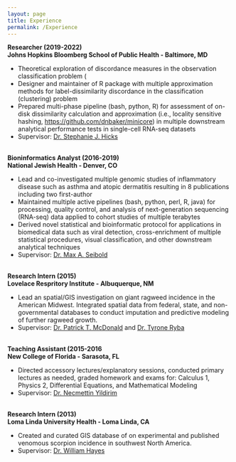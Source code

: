 ```yaml
---
layout: page
title: Experience
permalink: /Experience
---
```


**Researcher (2019-2022)**<br/>**Johns Hopkins Bloomberg School of Public Health - Baltimore, MD**
- Theoretical exploration of discordance measures in the observation classification problem (
- Designer and maintainer of R package with multiple approximation methods for label-dissimilarity discordance in the classification (clustering) problem
- Prepared multi-phase pipeline (bash, python, R) for assessment of on-disk dissimilarity calculation and approximation (i.e., locality sensitive hashing, https://github.com/dnbaker/minicore) in multiple downstream analytical performance tests in single-cell RNA-seq datasets
- Supervisor: [Dr. Stephanie J. Hicks](https://www.stephaniehicks.com/)
<br/><br/>

**Bioninformatics Analyst (2016-2019)**<br/>**National Jewish Health - Denver, CO**
- Lead and co-investigated multiple genomic studies of inflammatory disease such as asthma and atopic dermatitis resulting in 8 publications including two first-author
- Maintained multiple active pipelines (bash, python, perl, R, java) for processing, quality control, and analysis of next-generation sequencing (RNA-seq) data applied to cohort studies of multiple terabytes
- Derived novel statistical and bioinformatic protocol for applications in biomedical data such as viral detection, cross-enrichment of multiple statistical procedures, visual classification, and other downstream analytical techniques
- Supervisor: [Dr. Max A. Seibold](https://www.seibold-lab.com/)
<br/><br/>

**Research Intern (2015)**<br/>**Lovelace Respritory Institute - Albuquerque, NM**
- Lead an spatial/GIS investigation on giant ragweed incidence in the American Midwest. Integrated spatial data from federal, state, and non-governmental databases to conduct imputation and predictive modeling of further ragweed growth.
- Supervisor: [Dr. Patrick T. McDonald](https://www.ncf.edu/directory/patrick-t-mcdonald/) and [Dr. Tyrone Ryba](https://www.ncf.edu/directory/tyrone-ryba/)
<br/><br/>

**Teaching Assistant (2015-2016**<br/>**New College of Florida - Sarasota, FL**
- Directed accessory lectures/explanatory sessions, conducted primary lectures as needed, graded homework and exams for: Calculus 1, Physics 2, Differential Equations, and Mathematical Modeling
- Supervisor: [Dr. Necmettin Yildirim](https://ncf.academia.edu/NecmettinYildirim)
<br/><br/>

**Research Intern (2013)**<br/>**Loma Linda University Health - Loma Linda, CA**
- Created and curated GIS database of on experimental and published venomous scorpion incidence in southwest North America.
- Supervisor: [Dr. William Hayes](https://home.llu.edu/education/faculty/hayes-william/education)
